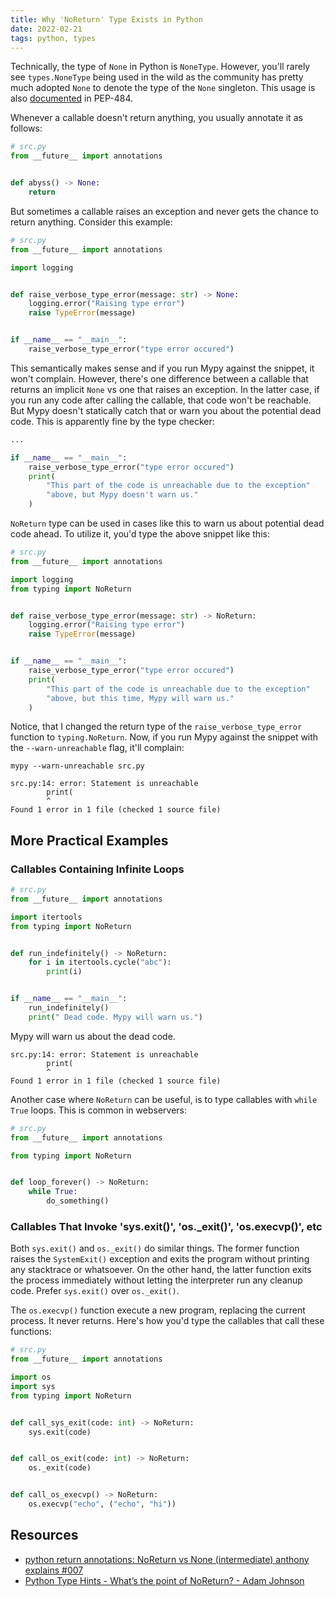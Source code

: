 ```yaml
---
title: Why 'NoReturn' Type Exists in Python
date: 2022-02-21
tags: python, types
---
```


Technically, the type of `None` in Python is `NoneType`. However, you'll rarely see `types.NoneType` being used in the wild as the community has pretty much adopted `None` to denote the type of the `None` singleton. This usage is also [documented](https://www.python.org/dev/peps/pep-0484/#using-none) in PEP-484.

Whenever a callable doesn't return anything, you usually annotate it as follows:


```python
# src.py
from __future__ import annotations


def abyss() -> None:
    return
```

But sometimes a callable raises an exception and never gets the chance to return anything. Consider this example:

```python
# src.py
from __future__ import annotations

import logging


def raise_verbose_type_error(message: str) -> None:
    logging.error("Raising type error")
    raise TypeError(message)


if __name__ == "__main__":
    raise_verbose_type_error("type error occured")
```

This semantically makes sense and if you run Mypy against the snippet, it won't complain. However, there's one difference between a callable that returns an implicit `None` vs one that raises an exception. In the latter case, if you run any code after calling the callable, that code won't be reachable. But Mypy doesn't statically catch that or warn you about the potential dead code. This is apparently fine by the type checker:

```python
...

if __name__ == "__main__":
    raise_verbose_type_error("type error occured")
    print(
        "This part of the code is unreachable due to the exception"
        "above, but Mypy doesn't warn us."
    )
```


`NoReturn` type can be used in cases like this to warn us about potential dead code ahead. To utilize it, you'd type the above snippet like this:

```python
# src.py
from __future__ import annotations

import logging
from typing import NoReturn


def raise_verbose_type_error(message: str) -> NoReturn:
    logging.error("Raising type error")
    raise TypeError(message)


if __name__ == "__main__":
    raise_verbose_type_error("type error occured")
    print(
        "This part of the code is unreachable due to the exception"
        "above, but this time, Mypy will warn us."
    )
```

Notice, that I changed the return type of the `raise_verbose_type_error` function to `typing.NoReturn`. Now, if you run Mypy against the snippet with the `--warn-unreachable` flag, it'll complain:

```
mypy --warn-unreachable src.py
```

```
src.py:14: error: Statement is unreachable
        print(
        ^
Found 1 error in 1 file (checked 1 source file)
```

## More Practical Examples

### Callables Containing Infinite Loops

```python
# src.py
from __future__ import annotations

import itertools
from typing import NoReturn


def run_indefinitely() -> NoReturn:
    for i in itertools.cycle("abc"):
        print(i)


if __name__ == "__main__":
    run_indefinitely()
    print(" Dead code. Mypy will warn us.")
```

Mypy will warn us about the dead code.

```
src.py:14: error: Statement is unreachable
        print(
        ^
Found 1 error in 1 file (checked 1 source file)
```

Another case where `NoReturn` can be useful, is to type callables with `while True` loops. This is common in webservers:

```python
# src.py
from __future__ import annotations

from typing import NoReturn


def loop_forever() -> NoReturn:
    while True:
        do_something()
```


### Callables That Invoke 'sys.exit()', 'os._exit()', 'os.execvp()', etc

Both `sys.exit()` and `os._exit()` do similar things. The former function raises the `SystemExit()` exception and exits the program without printing any stacktrace or whatsoever. On the other hand, the latter function exits the process immediately without letting the interpreter run any cleanup code. Prefer `sys.exit()` over `os._exit()`.

The `os.execvp()` function execute a new program, replacing the current process. It never returns. Here's how you'd type the callables that call these functions:


```python
# src.py
from __future__ import annotations

import os
import sys
from typing import NoReturn


def call_sys_exit(code: int) -> NoReturn:
    sys.exit(code)


def call_os_exit(code: int) -> NoReturn:
    os._exit(code)


def call_os_execvp() -> NoReturn:
    os.execvp("echo", ("echo", "hi"))
```


## Resources

* [python return annotations: NoReturn vs None (intermediate) anthony explains #007](https://www.youtube.com/watch?v=-zH0qqDtd4w)
* [Python Type Hints - What’s the point of NoReturn? - Adam Johnson](https://adamj.eu/tech/2021/05/20/python-type-hints-whats-the-point-of-noreturn/)
